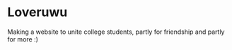 # Loveruwu
Making a website to unite college students, partly for friendship and partly for more :)
